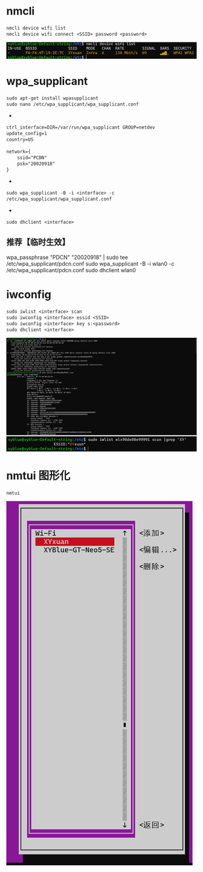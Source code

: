 # nmcli
```
nmcli device wifi list
nmcli device wifi connect <SSID> password <password>
```
![image-20247104833481.png](00_sync/00linux/Linux下使用命令连接wifi的三种方式/Linux下使用命令连接wifi的三种方式/image-20247104833481.png)
# wpa_supplicant
```
sudo apt-get install wpasupplicant
sudo nano /etc/wpa_supplicant/wpa_supplicant.conf
```
-
```
ctrl_interface=DIR=/var/run/wpa_supplicant GROUP=netdev
update_config=1
country=US

network={
    ssid="PCDN"
    psk="20020918"
}
```
-
```
sudo wpa_supplicant -B -i <interface> -c /etc/wpa_supplicant/wpa_supplicant.conf
```
-
```
sudo dhclient <interface>
```

## 推荐【临时生效】
wpa_passphrase "PDCN" "20020918" | sudo tee /etc/wpa_supplicant/pdcn.conf
sudo wpa_supplicant -B -i wlan0 -c /etc/wpa_supplicant/pdcn.conf
sudo dhclient wlan0

# iwconfig

```
sudo iwlist <interface> scan
sudo iwconfig <interface> essid <SSID>
sudo iwconfig <interface> key s:<password>
sudo dhclient <interface>
```
![image-20247104949130.png|300](00_sync/00linux/Linux下使用命令连接wifi的三种方式/Linux下使用命令连接wifi的三种方式/image-20247104949130.png)
![image-20247105032761.png](00_sync/00linux/Linux下使用命令连接wifi的三种方式/Linux下使用命令连接wifi的三种方式/image-20247105032761.png)
# nmtui 图形化
```
nmtui
```
![image-20247105045143.png](00_sync/00linux/Linux下使用命令连接wifi的三种方式/Linux下使用命令连接wifi的三种方式/image-20247105045143.png)



